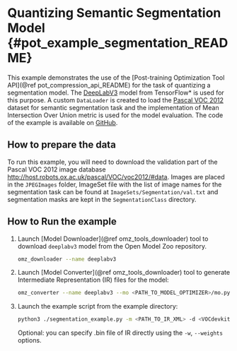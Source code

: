 # Quantizing Semantic Segmentation Model {#pot_example_segmentation_README}

This example demonstrates the use of the [Post-training Optimization Tool API](@ref pot_compression_api_README) for the task of quantizing a segmentation model.
The [DeepLabV3](https://github.com/openvinotoolkit/open_model_zoo/tree/master/models/public/deeplabv3) model from TensorFlow* is used for this purpose.
A custom `DataLoader` is created to load the [Pascal VOC 2012](http://host.robots.ox.ac.uk/pascal/VOC/voc2012/) dataset for semantic segmentation task 
and the implementation of Mean Intersection Over Union metric is used for the model evaluation. The code of the example is available on [GitHub](https://github.com/openvinotoolkit/openvino/tree/master/tools/pot/openvino/tools/pot/api/samples/segmentation).

## How to prepare the data

To run this example, you will need to download the validation part of the Pascal VOC 2012 image database http://host.robots.ox.ac.uk/pascal/VOC/voc2012/#data.
Images are placed in the `JPEGImages` folder, ImageSet file with the list of image names for the segmentation task can be found at `ImageSets/Segmentation/val.txt` 
and segmentation masks are kept in the `SegmentationClass` directory.


## How to Run the example

1. Launch [Model Downloader](@ref omz_tools_downloader) tool to download `deeplabv3` model from the Open Model Zoo repository.
   ```sh
   omz_downloader --name deeplabv3
   ```
2. Launch [Model Converter](@ref omz_tools_downloader) tool to generate Intermediate Representation (IR) files for the model:
   ```sh
   omz_converter --name deeplabv3 --mo <PATH_TO_MODEL_OPTIMIZER>/mo.py
   ```
3. Launch the example script from the example directory:
   ```sh
   python3 ./segmentation_example.py -m <PATH_TO_IR_XML> -d <VOCdevkit/VOC2012/JPEGImages> --imageset-file <VOCdevkit/VOC2012/ImageSets/Segmentation/val.txt> --mask-dir <VOCdevkit/VOC2012/SegmentationClass>
   ```
   Optional: you can specify .bin file of IR directly using the `-w`, `--weights` options.
